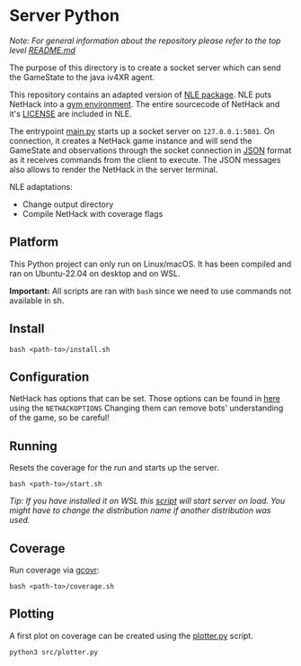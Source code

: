 # Server Python

*Note: For general information about the repository please refer to the top level [README.md](../README.md)*

The purpose of this directory is to create a socket server which can send the GameState to the java iv4XR agent.

This repository contains an adapted version of [NLE package](https://github.com/facebookresearch/nle). NLE puts NetHack into a [gym environment](https://github.com/openai/gym). The entire sourcecode of NetHack and it's [LICENSE](lib/nle/LICENSE) are included in NLE.

The entrypoint [main.py](src/main.py) starts up a socket server on `127.0.0.1:5001`. On connection, it creates a NetHack game instance and will send the GameState and observations through the socket connection in [JSON](https://www.json.org/json-en.html) format as it receives commands from the client to execute. The JSON messages also allows to render the NetHack in the server terminal.

NLE adaptations:

* Change output directory
* Compile NetHack with coverage flags

## Platform

This Python project can only run on Linux/macOS. It has been compiled and ran on Ubuntu-22.04 on desktop and on WSL.

**Important:** All scripts are ran with `bash` since we need to use commands not available in sh.

## Install

```commandline
bash <path-to>/install.sh
```

## Configuration

NetHack has options that can be set. Those options can be found in [here](lib/nle/nle/nethack/nethack.py) using the `NETHACKOPTIONS`
Changing them can remove bots' understanding of the game, so be careful!

## Running

Resets the coverage for the run and starts up the server.

```commandline
bash <path-to>/start.sh
```

*Tip: If you have installed it on WSL this [script](./wsl-start.bat) will start server on load. You might have to change the distribution name if another distribution was used.*

## Coverage

Run coverage via [gcovr](https://gcovr.com/en/stable/):

```commandline
bash <path-to>/coverage.sh
```

## Plotting

A first plot on coverage can be created using the [plotter.py](./src/plotter.py) script.

```commandline
python3 src/plotter.py
```
